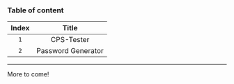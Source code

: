 ### Table of content

| Index  | Title              |
| :----: | :----------------: |
| `1`    | CPS-Tester         |
| `2`    | Password Generator |
---

More to come!

